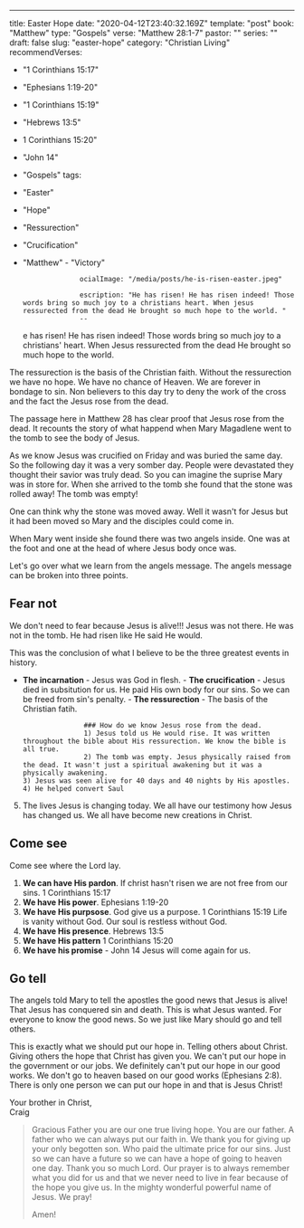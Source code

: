 ---
title: Easter Hope
date: "2020-04-12T23:40:32.169Z"
template: "post"
book: "Matthew"
type: "Gospels"
verse: "Matthew 28:1-7"
pastor: ""
series: ""
draft: false
slug: "easter-hope"
category: "Christian Living"
recommendVerses: 
  - "1 Corinthians 15:17"
  - "Ephesians 1:19-20"
  - "1 Corinthians 15:19"
  - "Hebrews 13:5"
  - 1 Corinthians 15:20"
  - "John 14"
  - "Gospels"
tags:
  - "Easter"
  - "Hope"
  - "Ressurection"
  - "Crucification"
  - "Matthew"
                 - "Victory"
                
                      ocialImage: "/media/posts/he-is-risen-easter.jpeg"
                      
                      escription: "He has risen! He has risen indeed! Those words bring so much joy to a christians heart. When jesus ressurected from the dead He brought so much hope to the world. "
                      --
       
       e has risen! He has risen indeed! Those words bring so much joy to a christians' heart. When Jesus ressurected from the dead He brought so much hope to the world.

The ressurection is the basis of the Christian faith. Without the ressurection we have no hope. We have no chance of Heaven. We are forever in bondage to sin. Non believers to this day try to deny the work of the cross and the fact the Jesus rose from the dead. 

The passage here in Matthew 28 has clear proof that Jesus rose from the dead. It recounts the story of what happend when Mary Magadlene went to the tomb to see the body of Jesus.  

As we know Jesus was crucified on Friday and was buried the same day.
So the following day it was a very somber day. People were devastated they thought their savior was truly dead. So you can imagine the suprise Mary was in store for. When she arrived to the tomb she found that the stone was rolled away! The tomb was empty!

One can think why the stone was moved away. Well it wasn't for Jesus but it had been moved so Mary and the disciples could come in.

When Mary went inside she found there was two angels inside. One was at the foot and one at the head of where Jesus body once was.

Let's go over what we learn from the angels message. The angels message can be broken into three points.

## Fear not 

We don't need to fear because Jesus is alive!!!
Jesus was not there. He was not in the tomb. He had risen like He said He would. 

This was the conclusion of what I believe to be the three greatest events in history.

 - **The incarnation** - Jesus was God in flesh.
                - **The crucification** - Jesus died in subsitution for us. He paid His own body for our sins. So we can be freed from sin's penalty. 
                - **The ressurection** - The basis of the Christian fatih. 
                      
                      ### How do we know Jesus rose from the dead. 
                      1) Jesus told us He would rise. It was written throughout the bible about His ressurection. We know the bible is all true. 
                      2) The tomb was empty. Jesus physically raised from the dead. It wasn't just a spiritual awakening but it was a physically awakening. 
       3) Jesus was seen alive for 40 days and 40 nights by His apostles.
       4) He helped convert Saul
 5) The lives Jesus is changing today. We all have our testimony how Jesus has changed us. We all have become new creations in Christ.  

## Come see 

Come see where the Lord lay. 

1) **We can have His pardon**. If christ hasn't risen we are not free from our sins. 1 Corinthians 15:17
2) **We have His power**. Ephesians 1:19-20
3) **We have His purpsose**. God give us a purpose. 1 Corinthians 15:19 Life is vanity without God. Our soul is restless without God. 
4) **We have His presence**. Hebrews 13:5
5) **We have His pattern** 1 Corinthians 15:20
6) **We have his promise** - John 14 Jesus will come again for us. 

## Go tell

The angels told Mary to tell the apostles the good news that Jesus is alive! That Jesus has conquered sin and death. This is what Jesus wanted. For everyone to know the good news. So we just like Mary should go and tell others. 

This is exactly what we should put our hope in. Telling others about Christ. Giving others the hope that Christ has given you. We can't put our hope in the government or our jobs. We definitely can't put our hope in our good works. We don't go to heaven based on our good works (Ephesians 2:8). There is only one person we can put our hope in and that is Jesus Christ!

Your brother in Christ,
<br /> Craig

<blockquote>
Gracious Father you are our one true living hope. You are our father. A father who we can always put our faith in. We thank you for giving up your only begotten son. Who paid the ultimate price for our sins. Just so we can have a future so we can have a hope of going to heaven one day. Thank you so much Lord. Our prayer is to always remember what you did for us and that we never need to live in fear because of the hope you give us. In the mighty wonderful powerful name of Jesus. We pray!

Amen!

</blockquote>
 
                                                                                                                                                                                                                                                                                                                                                                                                                                                                                                                                                                                                                                                                                                                                                                                                                                                                                                                                                                                                                                                                                                                                                                                                                                                                                                                                                                                                                                                                                                                                                                                                                                                                                                                                                                                                                                                                                                                                                                                                                                                                                                                                                                                                                                                                                                                                                                                                                                                                                                                                                                                                                                                